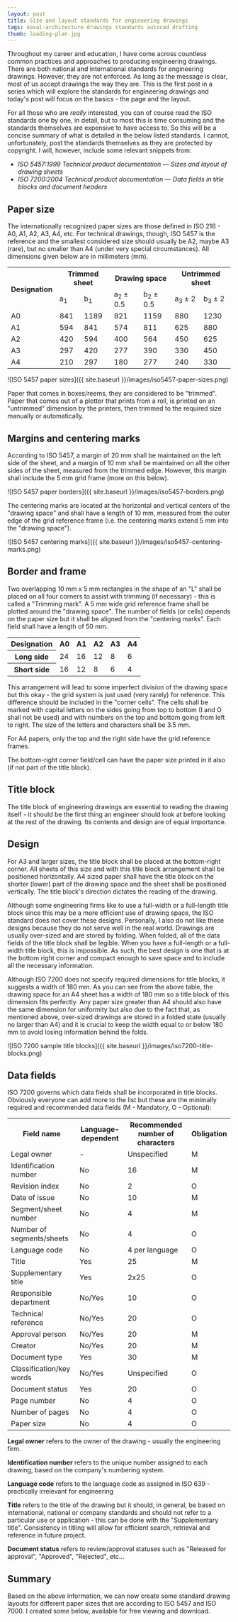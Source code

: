 ```yaml
---
layout: post
title: Size and layout standards for engineering drawings
tags: naval-architecture drawings standards autocad drafting
thumb: loading-plan.jpg
---
```

Throughout my career and education, I have come across countless common practices and approaches to producing engineering drawings.  There are both national and international standards for engineering drawings.  However, they are not enforced.  As long as the message is clear, most of us accept drawings the way they are.  This is the first post in a series which will explore the standards for engineering drawings and today's post will focus on the basics - the page and the layout.

For all those who are *really* interested, you can of course read the ISO standards one by one, in detail, but to most this is time consuming and the standards themselves are expensive to have access to.  So this will be a concise summary of what is detailed in the below listed standards.  I cannot, unfortunately, post the standards themselves as they are protected by copyright.  I will, however, include some relevant snippets from:
- *ISO 5457:1999 Technical product documentation — Sizes and layout of drawing sheets*
- *ISO 7200:2004 Technical product documentation — Data fields in title blocks and document headers*

## Paper size
The internationally recognized paper sizes are those defined in ISO 216 - A0, A1, A2, A3, A4, etc.  For technical drawings, though, ISO 5457 is the reference and the smallest considered size should usually be A2, maybe A3 (rare), but no smaller than A4 (under very special circumstances).  All dimensions given below are in millimeters (mm).

<table>
	<tr>
		<th rowspan="2">Designation</th>
		<th colspan="2">Trimmed sheet</th>
		<th colspan="2">Drawing space</th>
		<th colspan="2">Untrimmed sheet</th>
	</tr>
	<tr>
		<td markdown="span">a<sub>1</sub></td>
		<td markdown="span">b<sub>1</sub></td>
		<td markdown="span">a<sub>2</sub> ± 0.5</td>
		<td markdown="span">b<sub>2</sub> ± 0.5</td>
		<td markdown="span">a<sub>3</sub> ± 2</td>
		<td markdown="span">b<sub>3</sub> ± 2</td>
	</tr>
	<tr>
		<td>A0</td>
		<td>841</td>
		<td>1189</td>
		<td>821</td>
		<td>1159</td>
		<td>880</td>
		<td>1230</td>
	</tr>
	<tr>
		<td>A1</td>
		<td>594</td>
		<td>841</td>
		<td>574</td>
		<td>811</td>
		<td>625</td>
		<td>880</td>
	</tr>
	<tr>
		<td>A2</td>
		<td>420</td>
		<td>594</td>
		<td>400</td>
		<td>564</td>
		<td>450</td>
		<td>625</td>
	</tr>
	<tr>
		<td>A3</td>
		<td>297</td>
		<td>420</td>
		<td>277</td>
		<td>390</td>
		<td>330</td>
		<td>450</td>
	</tr>
	<tr>
		<td>A4</td>
		<td>210</td>
		<td>297</td>
		<td>180</td>
		<td>277</td>
		<td>240</td>
		<td>330</td>
	</tr>
</table>

![ISO 5457 paper sizes]({{ site.baseurl }}/images/iso5457-paper-sizes.png)

Paper that comes in boxes/reems, they are considered to be "trimmed".  Paper that comes out of a plotter that prints from a roll, is printed on an "untrimmed" dimension by the printers, then trimmed to the required size manually or automatically.

## Margins and centering marks
According to ISO 5457, a margin of 20 mm shall be maintained on the left side of the sheet, and a margin of 10 mm shall be maintained on all the other sides of the sheet, measured from the trimmed edge.  However, this margin shall include the 5 mm grid frame (more on this below).

![ISO 5457 paper borders]({{ site.baseurl }}/images/iso5457-borders.png)

The centering marks are located at the horizontal and vertical centers of the "drawing space" and shall have a length of 10 mm, measured from the outer edge of the grid reference frame (i.e. the centering marks extend 5 mm into the "drawing space").

![ISO 5457 centering marks]({{ site.baseurl }}/images/iso5457-centering-marks.png)

## Border and frame
Two overlapping 10 mm x 5 mm rectangles in the shape of an "L" shall be placed on all four corners to assist with trimming (if necessary) - this is called a "Trimming mark".  A 5 mm wide grid reference frame shall be plotted around the "drawing space".  The number of fields (or cells) depends on the paper size but it shall be aligned from the "centering marks".  Each field shall have a length of 50 mm.

<table>
	<tr>
		<th>Designation</th>
		<th>A0</th>
		<th>A1</th>
		<th>A2</th>
		<th>A3</th>
		<th>A4</th>
	</tr>
	<tr>
		<th>Long side</th>
		<td>24</td>
		<td>16</td>
		<td>12</td>
		<td>8</td>
		<td>6</td>
	</tr>
	<tr>
		<th>Short side</th>
		<td>16</td>
		<td>12</td>
		<td>8</td>
		<td>6</td>
		<td>4</td>
	</tr>
</table>

This arrangement will lead to some imperfect division of the drawing space but this okay - the grid system is just used (very rarely) for reference.  This difference should be included in the "corner cells".  The cells shall be marked with capital letters on the sides going from top to bottom (I and O shall not be used) and with numbers on the top and bottom going from left to right.  The size of the letters and characters shall be 3.5 mm.

For A4 papers, only the top and the right side have the grid reference frames.

The bottom-right corner field/cell can have the paper size printed in it also (if not part of the title block).

## Title block
The title block of engineering drawings are essential to reading the drawing itself - it should be the first thing an engineer should look at before looking at the rest of the drawing.  Its contents and design are of equal importance.

## Design
For A3 and larger sizes, the title block shall be placed at the bottom-right corner.  All sheets of this size and with this title block arrangement shall be positioned horizontally.  A4 sized paper shall have the title block on the shorter (lower) part of the drawing space and the sheet shall be positioned vertically.  The title block's direction dictates the reading of the drawing.

Although some engineering firms like to use a full-width or a full-length title block since this may be a more efficient use of drawing space, the ISO standard does not cover these designs.  Personally, I also do not like these designs because they do not serve well in the real world.  Drawings are usually over-sized and are stored by folding.  When folded, all of the data fields of the title block shall be legible.  When you have a full-length or a full-width title block, this is impossible.  As such, the best design is one that is at the bottom right corner and compact enough to save space and to include all the necessary information.

Although ISO 7200 does not specify required dimensions for title blocks, it suggests a width of 180 mm.  As you can see from the above table, the drawing space for an A4 sheet has a width of 180 mm so a title block of this dimension fits perfectly.  Any paper size greater than A4 should also have the same dimension for uniformity but also due to the fact that, as mentioned above, over-sized drawings are stored in a folded state (usually no larger than A4) and it is crucial to keep the width equal to or below 180 mm to avoid losing information behind the folds.

![ISO 7200 sample title blocks]({{ site.baseurl }}/images/iso7200-title-blocks.png)

## Data fields

ISO 7200 governs which data fields shall be incorporated in title blocks.  Obviously everyone can add more to the list but these are the minimally required and recommended data fields (M - Mandatory, O - Optional):

<table>
	<tr>
		<th>Field name</th>
		<th>Language-dependent</th>
		<th>Recommended number of characters</th>
		<th>Obligation</th>
	</tr>
	<tr>
		<td>Legal owner</td>
		<td>-</td>
		<td>Unspecified</td>
		<td>M</td>
	</tr>
	<tr>
		<td>Identification number</td>
		<td>No</td>
		<td>16</td>
		<td>M</td>
	</tr>
	<tr>
		<td>Revision index</td>
		<td>No</td>
		<td>2</td>
		<td>O</td>
	</tr>
	<tr>
		<td>Date of issue</td>
		<td>No</td>
		<td>10</td>
		<td>M</td>
	</tr>
	<tr>
		<td>Segment/sheet number</td>
		<td>No</td>
		<td>4</td>
		<td>M</td>
	</tr>
	<tr>
		<td>Number of segments/sheets</td>
		<td>No</td>
		<td>4</td>
		<td>O</td>
	</tr>
	<tr>
		<td>Language code</td>
		<td>No</td>
		<td>4 per language</td>
		<td>O</td>
	</tr>
	<tr>
		<td>Title</td>
		<td>Yes</td>
		<td>25</td>
		<td>M</td>
	</tr>
	<tr>
		<td>Supplementary title</td>
		<td>Yes</td>
		<td>2x25</td>
		<td>O</td>
	</tr>
	<tr>
		<td>Responsible department</td>
		<td>No/Yes</td>
		<td>10</td>
		<td>O</td>
	</tr>
	<tr>
		<td>Technical reference</td>
		<td>No/Yes</td>
		<td>20</td>
		<td>O</td>
	</tr>
	<tr>
		<td>Approval person</td>
		<td>No/Yes</td>
		<td>20</td>
		<td>M</td>
	</tr>
	<tr>
		<td>Creator</td>
		<td>No/Yes</td>
		<td>20</td>
		<td>M</td>
	</tr>
	<tr>
		<td>Document type</td>
		<td>Yes</td>
		<td>30</td>
		<td>M</td>
	</tr>
	<tr>
		<td>Classification/key words</td>
		<td>No/Yes</td>
		<td>Unspecified</td>
		<td>O</td>
	</tr>
	<tr>
		<td>Document status</td>
		<td>Yes</td>
		<td>20</td>
		<td>O</td>
	</tr>
	<tr>
		<td>Page number</td>
		<td>No</td>
		<td>4</td>
		<td>O</td>
	</tr>
	<tr>
		<td>Number of pages</td>
		<td>No</td>
		<td>4</td>
		<td>O</td>
	</tr>
	<tr>
		<td>Paper size</td>
		<td>No</td>
		<td>4</td>
		<td>O</td>
	</tr>
</table>

**Legal owner** refers to the owner of the drawing - usually the engineering firm.

**Identification number** refers to the unique number assigned to each drawing, based on the company's numbering system.

**Language code** refers to the language code as assigned in ISO 639 - practically irrelevant for engineering

**Title** refers to the title of the drawing but it should, in general, be based on international, national or company standards and should not refer to a particular use or application - this can be done with the "Supplementary title".  Consistency in titling will allow for efficient search, retrieval and reference in future project.

**Document status** refers to review/approval statuses such as "Released for approval", "Approved", "Rejected", etc...

## Summary
Based on the above information, we can now create some standard drawing layouts for different paper sizes that are according to ISO 5457 and ISO 7000.  I created some below, available for free viewing and download.
